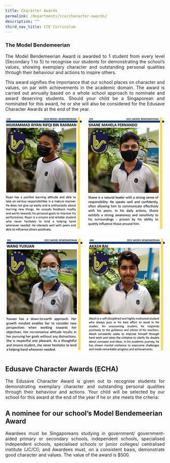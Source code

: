 ```yaml
---
title: Character Awards
permalink: /departments/cce/character-awards/
description: ""
third_nav_title: CCE Curriculum
---
```



### The Model Bendemeerian

<p style="text-align:justify">The Model Bendemeerian Award is awarded to 1 student from every level (Secondary 1 to 5) to recognise our students for demonstrating the school’s values, showing exemplary character and outstanding personal qualities through their behaviour and actions to inspire others.</p>

<p style="text-align:justify">This award signifies the importance that our school places on character and values, on par with achievements in the academic domain. The award is carried out annually based on a whole school approach to nominate and award deserving students. Should your child be a Singaporean and nominated for this award, he or she will also be considered for the Edusave Character Awards at the end of the year.</p>

![Model Bendemeerian Award](/images/Departments/cce-charaward-mba2021-01.jpg)

![Model Bendemeerian Award](/images/Departments/cce-charaward-mba2021-02.jpg)

## Edusave Character Awards (ECHA)

<p style="text-align:justify">The Edusave Character Award is given out to recognise students for demonstrating exemplary character and outstanding personal qualities through their behaviour and actions. Your child will be selected by our school for this award at the end of the year if he or she meets the criteria:</p>

## A nominee for our school’s Model Bendemeerian Award

<p style="text-align:justify">Awardees must be Singaporeans studying in government/ government-aided primary or secondary schools, independent schools, specialised independent schools, specialised schools or junior colleges/ centralised institute (JC/CI); and
Awardees must, on a consistent basis, demonstrate good character and values.
The value of the award is $500.</p>